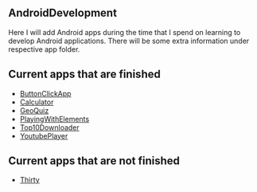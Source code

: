 <article>
	<H1>AndroidDevelopment</H1>
	<p>Here I will add Android apps during the time that I spend on learning to develop Android applications. There will be some extra information under respective app folder.</p>
</article>

<article>
	<h2>Current apps that are finished</h2>
	<ul>
		<li><a href="https://github.com/deskavaenkelt/AndroidDevelopment/tree/master/ButtonClickApp">ButtonClickApp</a></li>
		<li><a href="https://github.com/deskavaenkelt/AndroidDevelopment/tree/master/Calculator">Calculator</a></li>
		<li><a href="https://github.com/deskavaenkelt/AndroidDevelopment/tree/master/GeoQuiz">GeoQuiz</a></li>
		<li><a href="https://github.com/deskavaenkelt/AndroidDevelopment/tree/master/PlayingWithElements">PlayingWithElements</a></li>
		<li><a href="https://github.com/deskavaenkelt/AndroidDevelopment/tree/master/Top10Downloader">Top10Downloader</a></li>
		<li><a href="https://github.com/deskavaenkelt/AndroidDevelopment/tree/master/YoutubePlayer">YoutubePlayer</a></li>
	</ul>
</article>

<article>
	<h2>Current apps that are not finished</h2>
	<ul>
		<li><a href="https://github.com/deskavaenkelt/AndroidDevelopment/tree/master/Thirty">Thirty</a></li>
	</ul>
</article>